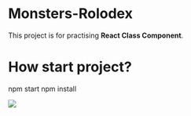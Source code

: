 # Monsters-Rolodex 
This project is for practising **React Class Component**. 


# How start project?
npm start
npm install


<img src=![Monsters-rolodex](https://user-images.githubusercontent.com/63424852/167263427-5268b64b-0087-4366-81ce-070c4f99c597.jpg) />

